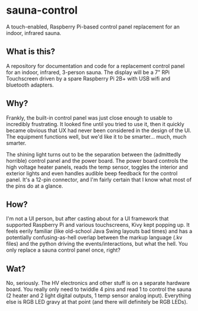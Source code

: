 # sauna-control
A touch-enabled, Raspberry Pi-based control panel replacement for an indoor, infrared sauna.

## What is this?
A repository for documentation and code for a replacement control panel for an indoor, infrared, 3-person sauna. The display will be a 7" RPi Touchscreen driven by a spare Raspberry Pi 2B+ with USB wifi and bluetooth adapters.

## Why?
Frankly, the built-in control panel was just close enough to usable to incredibly frustrating. It looked fine until you tried to use it, then it quickly became obvious that UX had never been considered in the design of the UI. The equipment functions well, but we'd like it to be smarter... much, much smarter.

The shining light turns out to be the separation between the (admittedly horrible) control panel and the power board. The power board controls the high voltage heater panels, reads the temp sensor, toggles the interior and exterior lights and even handles audible beep feedback for the control panel. It's a 12-pin connector, and I'm fairly certain that I know what most of the pins do at a glance.

## How?
I'm not a UI person, but after casting about for a UI framework that supported Raspberry Pi and various touchscreens, Kivy kept popping up. It feels eerily familiar (like old-school Java Swing layouts bad times) and has a potentially confusing-as-hell overlap between the markup language (.kv files) and the python driving the events/interactions, but what the hell. You only replace a sauna control panel once, right?

## Wat?
No, seriously. The HV electronics and other stuff is on a separate hardware board. You really only need to twiddle 4 pins and read 1 to control the sauna (2 heater and 2 light digital outputs, 1 temp sensor analog input). Everything else is RGB LED gravy at that point (and there will definitely be RGB LEDs).